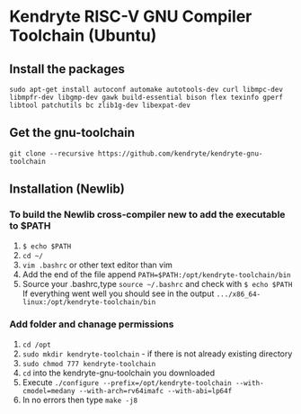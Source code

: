 # Kendryte RISC-V GNU Compiler Toolchain (Ubuntu)

## Install the packages


`sudo apt-get install autoconf automake autotools-dev curl libmpc-dev libmpfr-dev libgmp-dev gawk build-essential bison flex texinfo gperf libtool patchutils bc zlib1g-dev libexpat-dev`


## Get the gnu-toolchain

`git clone --recursive https://github.com/kendryte/kendryte-gnu-toolchain`

## Installation (Newlib)

### To build the Newlib cross-compiler new to add the executable to $PATH

1.  `$ echo $PATH`
2.  `cd ~/`
3.  `vim .bashrc` or other text editor than vim
4.  Add the end of the file append
    `PATH=$PATH:/opt/kendryte-toolchain/bin`
5.  Source your .bashrc,type `source ~/.bashrc` and check with `$ echo $PATH` If everything
    went well you should see in the output
    `.../x86_64-linux:/opt/kendryte-toolchain/bin`

### Add folder and chanage permissions

1.  `cd /opt`
2.  `sudo mkdir kendryte-toolchain` - if there is not already existing directory
3.  `sudo chmod 777 kendryte-toolchain`
4.  `cd` into the kendryte-gnu-toolchain you downloaded
5.  Execute `./configure --prefix=/opt/kendryte-toolchain --with-cmodel=medany --with-arch=rv64imafc --with-abi=lp64f`
6.  In no errors then type `make -j8`

